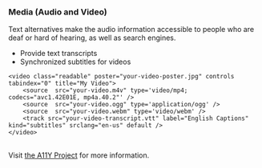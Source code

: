 ### Media (Audio and Video)
Text alternatives make the audio information accessible to people who are deaf or hard of hearing, as well as search engines.

- Provide text transcripts
- Synchronized subtitles for videos

<pre><code class="language-markup">&lt;video class="readable" poster="your-video-poster.jpg" controls tabindex="0" title="My Video"&gt;
    &lt;source  src="your-video.m4v" type='video/mp4; codecs="avc1.42E01E, mp4a.40.2"' /&gt;
    &lt;source  src="your-video.ogg" type='application/ogg' /&gt;
    &lt;source  src="your-video.webm" type='video/webm' /&gt;
    &lt;track src="your-video-transcript.vtt" label="English Captions" kind="subtitles" srclang="en-us" default /&gt;
&lt;/video&gt;
</code>
</pre>

Visit [the A11Y Project](http://a11yproject.com/posts/using-caption-services-with-html5-video) for more information.

